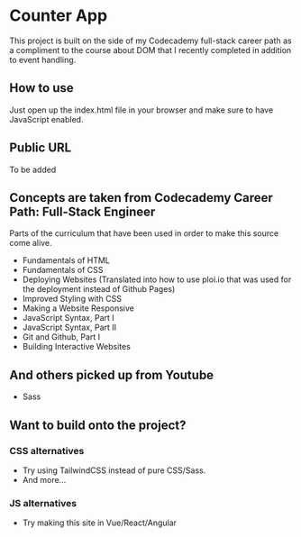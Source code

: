 # Counter App
This project is built on the side of my Codecademy full-stack career path as a compliment to the course about DOM that I recently completed in addition to event handling.

## How to use
Just open up the index.html file in your browser and make sure to have JavaScript enabled.

## Public URL
To be added

## Concepts are taken from Codecademy Career Path: Full-Stack Engineer
Parts of the curriculum that have been used in order to make this source come alive.
+ Fundamentals of HTML
+ Fundamentals of CSS
+ Deploying Websites (Translated into how to use ploi.io that was used for the deployment instead of Github Pages)
+ Improved Styling with CSS
+ Making a Website Responsive
+ JavaScript Syntax, Part I
+ JavaScript Syntax, Part II
+ Git and Github, Part I
+ Building Interactive Websites
## And others picked up from Youtube
+ Sass

## Want to build onto the project?
### CSS alternatives
+ Try using TailwindCSS instead of pure CSS/Sass.
+ And more...

### JS alternatives
+ Try making this site in Vue/React/Angular
